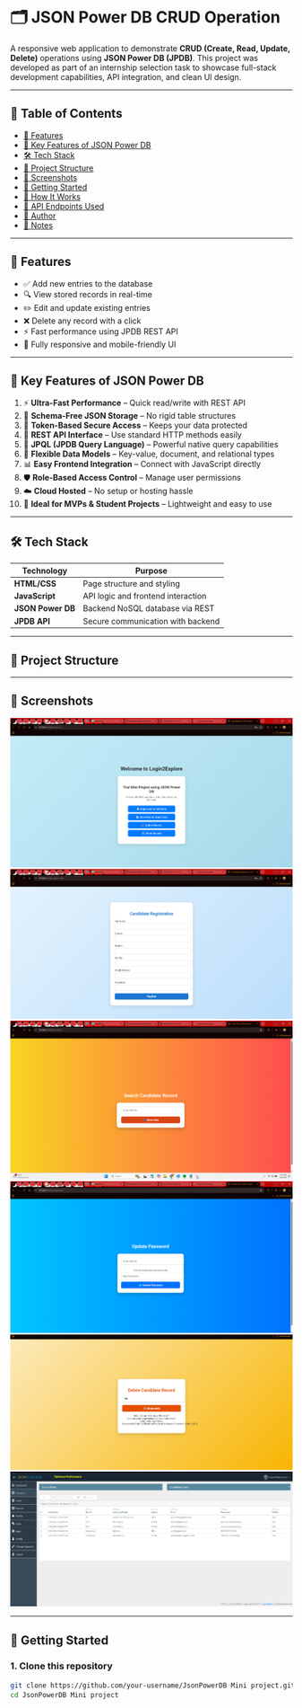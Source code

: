 # 🗂️ JSON Power DB CRUD Operation

A responsive web application to demonstrate **CRUD (Create, Read, Update, Delete)** operations using **JSON Power DB (JPDB)**. This project was developed as part of an internship selection task to showcase full-stack development capabilities, API integration, and clean UI design.

---

## 📌 Table of Contents

- [🚀 Features](#-features)
- [🌟 Key Features of JSON Power DB](#-key-features-of-json-power-db)
- [🛠️ Tech Stack](#️-tech-stack)
- [📂 Project Structure](#-project-structure)
- [📸 Screenshots](#-screenshots)
- [🔗 Getting Started](#-getting-started)
- [🧠 How It Works](#-how-it-works)
- [🧪 API Endpoints Used](#-api-endpoints-used)
- [📝 Author](#-author)
- [📌 Notes](#-notes)

---

## 🚀 Features

- ✅ Add new entries to the database
- 🔍 View stored records in real-time
- ✏️ Edit and update existing entries
- ❌ Delete any record with a click
- ⚡ Fast performance using JPDB REST API
- 📱 Fully responsive and mobile-friendly UI

---

## 🌟 Key Features of JSON Power DB

1. ⚡ **Ultra-Fast Performance** – Quick read/write with REST API
2. 🔄 **Schema-Free JSON Storage** – No rigid table structures
3. 🔐 **Token-Based Secure Access** – Keeps your data protected
4. 🔌 **REST API Interface** – Use standard HTTP methods easily
5. 🧠 **JPQL (JPDB Query Language)** – Powerful native query capabilities
6. 🧩 **Flexible Data Models** – Key-value, document, and relational types
7. 📊 **Easy Frontend Integration** – Connect with JavaScript directly
8. 🛡️ **Role-Based Access Control** – Manage user permissions
9. ☁️ **Cloud Hosted** – No setup or hosting hassle
10. 🎯 **Ideal for MVPs & Student Projects** – Lightweight and easy to use

---

## 🛠️ Tech Stack

| Technology     | Purpose                            |
|----------------|------------------------------------|
| **HTML/CSS**   | Page structure and styling         |
| **JavaScript** | API logic and frontend interaction |
| **JSON Power DB** | Backend NoSQL database via REST  |
| **JPDB API**   | Secure communication with backend  |

---

## 📂 Project Structure


---

## 📸 Screenshots

![Homepage](https://github.com/Arijeet04/JsonPowerDB-Mini-Project/blob/main/assests/home.png)  
![Registration](https://github.com/Arijeet04/JsonPowerDB-Mini-Project/blob/main/assests/registration.png)
![Search](https://github.com/Arijeet04/JsonPowerDB-Mini-Project/blob/main/assests/show.png)
![Update](https://github.com/Arijeet04/JsonPowerDB-Mini-Project/blob/main/assests/update.png)
![Delete](https://github.com/Arijeet04/JsonPowerDB-Mini-Project/blob/main/assests/delete.png)
![JPDB](https://github.com/Arijeet04/JsonPowerDB-Mini-Project/blob/main/assests/jpdb2.png)

---

## 🔗 Getting Started

### 1. Clone this repository

```bash
git clone https://github.com/your-username/JsonPowerDB Mini project.git
cd JsonPowerDB Mini project
